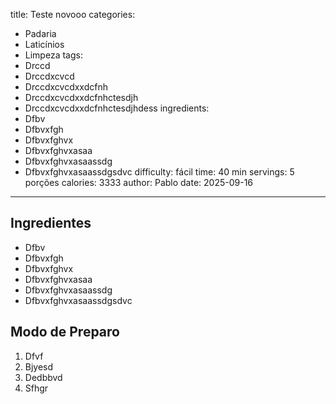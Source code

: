 title: Teste novooo
categories:
  - Padaria
  - Laticínios
  - Limpeza
tags:
  - Drccd
  - Drccdxcvcd
  - Drccdxcvcdxxdcfnh
  - Drccdxcvcdxxdcfnhctesdjh
  - Drccdxcvcdxxdcfnhctesdjhdess
ingredients:
  - Dfbv
  - Dfbvxfgh
  - Dfbvxfghvx
  - Dfbvxfghvxasaa
  - Dfbvxfghvxasaassdg
  - Dfbvxfghvxasaassdgsdvc
difficulty: fácil
time: 40 min
servings: 5 porções 
calories: 3333
author: Pablo
date: 2025-09-16
---


## Ingredientes
- Dfbv
- Dfbvxfgh
- Dfbvxfghvx
- Dfbvxfghvxasaa
- Dfbvxfghvxasaassdg
- Dfbvxfghvxasaassdgsdvc

## Modo de Preparo
1. Dfvf
2. Bjyesd
3. Dedbbvd
4. Sfhgr